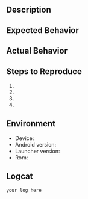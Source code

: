 <!--- Provide a general summary of the issue in the Title above -->
<!--- Make sure that you have read and understood the FAQ: https://github.com/Deletescape-Media/Lawnchair/wiki/FAQ -->
<!--- And check if your issue or something similar has been reported before (if yes upvote/comment there) -->

## Description
<!--- Provide a more detailed introduction to the issue itself, and why you consider it to be a bug -->


## Expected Behavior
<!--- Tell us what should happen -->


## Actual Behavior
<!--- Tell us what happens instead -->


## Steps to Reproduce
<!--- Provide a link to a live example (screenshot/recording etc..), or a set of steps to reproduce the issue -->

1.
2.
3.
4.


## Environment
<!--- Include as many relevant details about the environment you experienced the bug in -->
<!--- For example: -->
<!--- * Device: Samsung Galaxy S5 international "klte" -->
<!--- * Android version: 7.1.2 -->
<!--- * Launcher version: 2.1.0 -->
<!--- * Rom: Stock Rom -->

* Device:
* Android version:
* Launcher version:
* Rom:


## Logcat
<!--- If possible, include a logcat of the issue, otherwise remove this section-->
```
your log here
```

